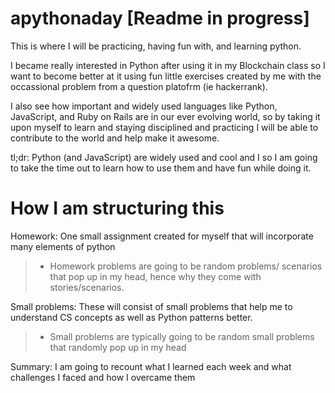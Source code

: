 # apythonaday [Readme in progress]
This is where I will be practicing, having fun with, and learning python.

I became really interested in Python after using it in my Blockchain class so I want to become better at it
using fun little exercises created by me with the occassional problem from a question platofrm (ie hackerrank). 

I also see how important and widely used languages like Python, JavaScript, and Ruby on Rails are in our ever evolving world, so by taking it upon myself to learn and staying disciplined and practicing I will be able to contribute to the world and help make it awesome.

tl;dr: Python (and JavaScript) are widely used and cool and I so I am going to take the time out to learn how to use them and have fun while doing it.

# How I am structuring this
Homework: One small assignment created for myself that will incorporate many elements of python
> - Homework problems are going to be random problems/ scenarios that pop up in my head, hence why they come with stories/scenarios.

Small problems: These will consist of small problems that help me to understand CS concepts as well as Python patterns better.
> - Small problems are typically going to be random small problems that randomly pop up in my head

Summary: I am going to recount what I learned each week and what challenges I faced and how I overcame them
